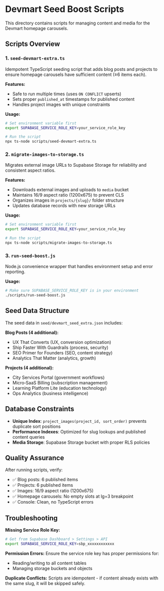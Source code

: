 # Devmart Seed Boost Scripts

This directory contains scripts for managing content and media for the Devmart homepage carousels.

## Scripts Overview

### 1. `seed-devmart-extra.ts`
Idempotent TypeScript seeding script that adds blog posts and projects to ensure homepage carousels have sufficient content (≥6 items each).

**Features:**
- Safe to run multiple times (uses `ON CONFLICT` upserts)
- Sets proper `published_at` timestamps for published content
- Handles project images with unique constraints

**Usage:**
```bash
# Set environment variable first
export SUPABASE_SERVICE_ROLE_KEY=your_service_role_key

# Run the script
npx ts-node scripts/seed-devmart-extra.ts
```

### 2. `migrate-images-to-storage.ts`
Migrates external image URLs to Supabase Storage for reliability and consistent aspect ratios.

**Features:**
- Downloads external images and uploads to `media` bucket
- Maintains 16/9 aspect ratio (1200x675) to prevent CLS
- Organizes images in `projects/{slug}/` folder structure
- Updates database records with new storage URLs

**Usage:**
```bash
# Set environment variable first
export SUPABASE_SERVICE_ROLE_KEY=your_service_role_key

# Run the script
npx ts-node scripts/migrate-images-to-storage.ts
```

### 3. `run-seed-boost.js`
Node.js convenience wrapper that handles environment setup and error reporting.

**Usage:**
```bash
# Make sure SUPABASE_SERVICE_ROLE_KEY is in your environment
./scripts/run-seed-boost.js
```

## Seed Data Structure

The seed data in `seed/devmart_seed_extra.json` includes:

**Blog Posts (4 additional):**
- UX That Converts (UX, conversion optimization)
- Ship Faster With Guardrails (process, security)
- SEO Primer for Founders (SEO, content strategy)
- Analytics That Matter (analytics, growth)

**Projects (4 additional):**
- City Services Portal (government workflows)
- Micro‑SaaS Billing (subscription management)
- Learning Platform Lite (education technology)
- Ops Analytics (business intelligence)

## Database Constraints

- **Unique Index**: `project_images(project_id, sort_order)` prevents duplicate sort positions
- **Performance Indexes**: Optimized for slug lookups and published content queries
- **Media Storage**: Supabase Storage bucket with proper RLS policies

## Quality Assurance

After running scripts, verify:
- ✅ Blog posts: 6 published items
- ✅ Projects: 6 published items  
- ✅ Images: 16/9 aspect ratio (1200x675)
- ✅ Homepage carousels: No empty slots at lg=3 breakpoint
- ✅ Console: Clean, no TypeScript errors

## Troubleshooting

**Missing Service Role Key:**
```bash
# Get from Supabase Dashboard > Settings > API
export SUPABASE_SERVICE_ROLE_KEY=sbp_xxxxxxxxxxxx
```

**Permission Errors:**
Ensure the service role key has proper permissions for:
- Reading/writing to all content tables
- Managing storage buckets and objects

**Duplicate Conflicts:**
Scripts are idempotent - if content already exists with the same slug, it will be skipped safely.